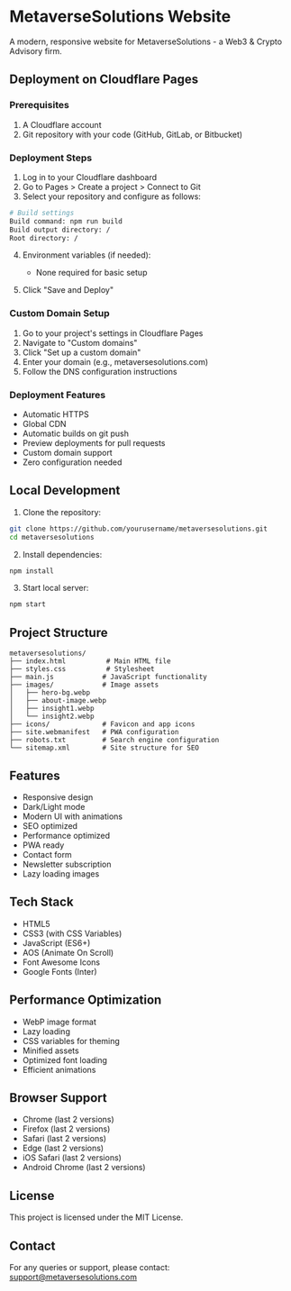 # MetaverseSolutions Website

A modern, responsive website for MetaverseSolutions - a Web3 & Crypto Advisory firm.

## Deployment on Cloudflare Pages

### Prerequisites

1. A Cloudflare account
2. Git repository with your code (GitHub, GitLab, or Bitbucket)

### Deployment Steps

1. Log in to your Cloudflare dashboard
2. Go to Pages > Create a project > Connect to Git
3. Select your repository and configure as follows:

```bash
# Build settings
Build command: npm run build
Build output directory: /
Root directory: /
```

4. Environment variables (if needed):
   - None required for basic setup

5. Click "Save and Deploy"

### Custom Domain Setup

1. Go to your project's settings in Cloudflare Pages
2. Navigate to "Custom domains"
3. Click "Set up a custom domain"
4. Enter your domain (e.g., metaversesolutions.com)
5. Follow the DNS configuration instructions

### Deployment Features

- Automatic HTTPS
- Global CDN
- Automatic builds on git push
- Preview deployments for pull requests
- Custom domain support
- Zero configuration needed

## Local Development

1. Clone the repository:
```bash
git clone https://github.com/yourusername/metaversesolutions.git
cd metaversesolutions
```

2. Install dependencies:
```bash
npm install
```

3. Start local server:
```bash
npm start
```

## Project Structure

```
metaversesolutions/
├── index.html          # Main HTML file
├── styles.css          # Stylesheet
├── main.js            # JavaScript functionality
├── images/            # Image assets
│   ├── hero-bg.webp
│   ├── about-image.webp
│   ├── insight1.webp
│   └── insight2.webp
├── icons/             # Favicon and app icons
├── site.webmanifest   # PWA configuration
├── robots.txt         # Search engine configuration
└── sitemap.xml        # Site structure for SEO
```

## Features

- Responsive design
- Dark/Light mode
- Modern UI with animations
- SEO optimized
- Performance optimized
- PWA ready
- Contact form
- Newsletter subscription
- Lazy loading images

## Tech Stack

- HTML5
- CSS3 (with CSS Variables)
- JavaScript (ES6+)
- AOS (Animate On Scroll)
- Font Awesome Icons
- Google Fonts (Inter)

## Performance Optimization

- WebP image format
- Lazy loading
- CSS variables for theming
- Minified assets
- Optimized font loading
- Efficient animations

## Browser Support

- Chrome (last 2 versions)
- Firefox (last 2 versions)
- Safari (last 2 versions)
- Edge (last 2 versions)
- iOS Safari (last 2 versions)
- Android Chrome (last 2 versions)

## License

This project is licensed under the MIT License.

## Contact

For any queries or support, please contact:
support@metaversesolutions.com 